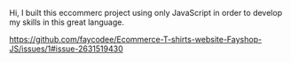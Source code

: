 Hi, I built this eccommerc project using only JavaScript in order to develop my skills in this great language.

https://github.com/faycodee/Ecommerce-T-shirts-website-Fayshop-JS/issues/1#issue-2631519430
